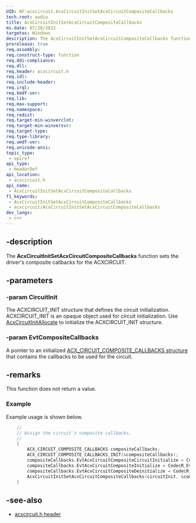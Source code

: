 ```yaml
---
UID: NF:acxcircuit.AcxCircuitInitSetAcxCircuitCompositeCallbacks
tech.root: audio
title: AcxCircuitInitSetAcxCircuitCompositeCallbacks
ms.date: 07/28/2022
targetos: Windows
description: The AcxCircuitInitSetAcxCircuitCompositeCallbacks function sets the driver's composite callbacks for the ACXCIRCUIT.
prerelease: true
req.assembly: 
req.construct-type: function
req.ddi-compliance: 
req.dll: 
req.header: acxcircuit.h
req.idl: 
req.include-header: 
req.irql: 
req.kmdf-ver: 
req.lib: 
req.max-support: 
req.namespace: 
req.redist: 
req.target-min-winverclnt: 
req.target-min-winversvr: 
req.target-type: 
req.type-library: 
req.umdf-ver: 
req.unicode-ansi: 
topic_type:
 - apiref
api_type:
 - HeaderDef
api_location:
 - acxcircuit.h
api_name:
 - AcxCircuitInitSetAcxCircuitCompositeCallbacks
f1_keywords:
 - AcxCircuitInitSetAcxCircuitCompositeCallbacks
 - acxcircuit/AcxCircuitInitSetAcxCircuitCompositeCallbacks
dev_langs:
 - c++
---
```


## -description

The **AcxCircuitInitSetAcxCircuitCompositeCallbacks** function sets the driver's composite callbacks for the ACXCIRCUIT.

## -parameters

### -param CircuitInit

The ACXCIRCUIT_INIT structure that defines the circuit initialization. ACXCIRCUIT_INIT is an opaque object used for circuit initialization. Use [AcxCircuitInitAllocate](nf-acxcircuit-acxcircuitinitallocate.md) to initialize the ACXCIRCUIT_INIT structure.

### -param EvtCompositeCallbacks

A pointer to an initialized [ACX_CIRCUIT_COMPOSITE_CALLBACKS structure](ns-acxcircuit-acx_circuit_composite_callbacks.md) that contains the callbacks to be used for the circuit.

## -remarks

This function does not return a value.

### Example

Example usage is shown below.

```cpp
    //
    // Assign the circuit's composite callbacks.
    //
    {
        ACX_CIRCUIT_COMPOSITE_CALLBACKS compositeCallbacks;
        ACX_CIRCUIT_COMPOSITE_CALLBACKS_INIT(&compositeCallbacks);
        compositeCallbacks.EvtAcxCircuitCompositeCircuitInitialize = CodecR_EvtCircuitCompositeCircuitInitialize;
        compositeCallbacks.EvtAcxCircuitCompositeInitialize = CodecR_EvtCircuitCompositeInitialize;
        compositeCallbacks.EvtAcxCircuitCompositeDeinitialize = CodecR_EvtCircuitCompositeDeinitialize;
        AcxCircuitInitSetAcxCircuitCompositeCallbacks(circuitInit, &compositeCallbacks);
    }
```

## -see-also

- [acxcircuit.h header](index.md)

